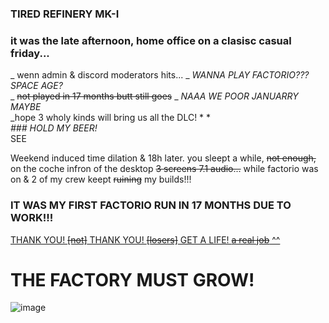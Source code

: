 ### TIRED REFINERY MK-I

### it was the late afternoon, home office on a clasisc casual friday...
_ wenn <our> admin & discord moderators hits... _
_WANNA PLAY FACTORIO???_
_SPACE AGE?_  
_ ~~not played in 17 months butt still goes~~ _ 
_NAAA WE POOR JANUARRY MAYBE_  
_hope 3 wholy kinds will bring us all the DLC! * *  
_### HOLD MY BEER!_  
SEE []()

Weekend induced time dilation & 18h later. you sleept a while, ~~not enough,~~ on the coche infron of the desktop ~~3 screens 7.1 audio...~~ while factorio was on & 2 of my crew keept ~~ruining~~ my builds!!!

### IT WAS MY FIRST FACTORIO RUN IN 17 MONTHS DUE TO WORK!!!
[THANK YOU! ~~[not]~~ THANK YOU! ~~[losers]~~ GET A LIFE! ~~a real job~~ ^^](https://www.reddit.com/r/factorio/comments/1h9ohe6/comment/m14i6kc/?context=3)
# THE FACTORY MUST GROW!

![image](https://github.com/user-attachments/assets/2d351f29-b443-4340-a836-7046b8d92a63)

